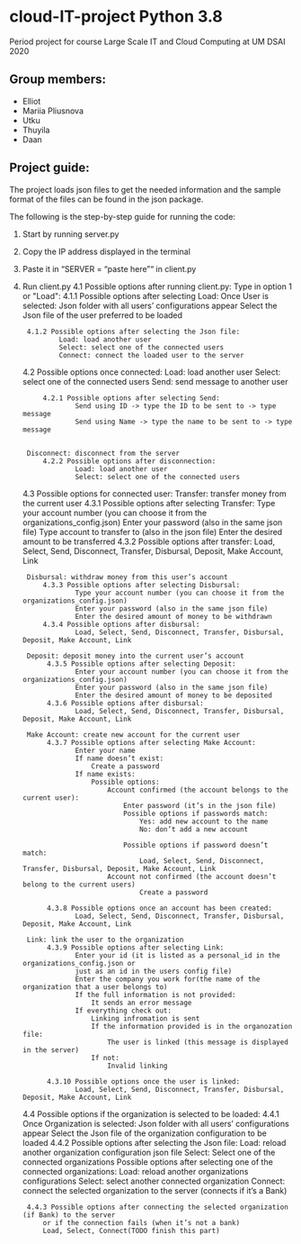 # cloud-IT-project Python 3.8
Period project for course Large Scale IT and Cloud Computing at UM DSAI 2020

## Group members:

- Elliot 
- Mariia Pliusnova
- Utku
- Thuyila
- Daan

## Project guide:

The project loads json files to get the needed information and the sample format of the files can be
found in the json package.

The following is the step-by-step guide for running the code:

1. Start by running server.py
2. Copy the IP address displayed in the terminal
3. Paste it in “SERVER = “paste here”“ in client.py 
4. Run client.py
    4.1 Possible options after running client.py:
        Type in option 1 or "Load":
        4.1.1 Possible options after selecting Load:
            Once User is selected:
                Json folder with all users’ configurations appear
                Select the Json file of the user preferred to be loaded

        4.1.2 Possible options after selecting the Json file:
                Load: load another user
                Select: select one of the connected users
                Connect: connect the loaded user to the server

    4.2 Possible options once connected:
        Load: load another user
        Select: select one of the connected users
        Send: send message to another user

            4.2.1 Possible options after selecting Send:
                    Send using ID -> type the ID to be sent to -> type message
                    Send using Name -> type the name to be sent to -> type message


        Disconnect: disconnect from the server
            4.2.2 Possible options after disconnection:
                    Load: load another user
                    Select: select one of the connected users
                    
    4.3 Possible options for connected user:
        Transfer: transfer money from the current user
            4.3.1 Possible options after selecting Transfer:
                    Type your account number (you can choose it from the organizations_config.json)
                    Enter your password (also in the same json file)
                    Type account to transfer to (also in the json file)
                    Enter the desired amount to be transferred
            4.3.2 Possible options after transfer:
                    Load, Select, Send, Disconnect, Transfer, Disbursal, Deposit, Make Account, Link

        Disbursal: withdraw money from this user’s account
            4.3.3 Possible options after selecting Disbursal:
                    Type your account number (you can choose it from the organizations_config.json)
                    Enter your password (also in the same json file)
                    Enter the desired amount of money to be withdrawn
            4.3.4 Possible options after disbursal:
                    Load, Select, Send, Disconnect, Transfer, Disbursal, Deposit, Make Account, Link

        Deposit: deposit money into the current user’s account
             4.3.5 Possible options after selecting Deposit:
                    Enter your account number (you can choose it from the organizations_config.json)
                    Enter your password (also in the same json file)
                    Enter the desired amount of money to be deposited
             4.3.6 Possible options after disbursal:
                    Load, Select, Send, Disconnect, Transfer, Disbursal, Deposit, Make Account, Link

        Make Account: create new account for the current user
             4.3.7 Possible options after selecting Make Account:
                    Enter your name
                    If name doesn’t exist:
                        Create a password
                    If name exists:
                        Possible options: 
                            Account confirmed (the account belongs to the current user):
                                Enter password (it’s in the json file)
                                Possible options if passwords match:
                                    Yes: add new account to the name
                                    No: don’t add a new account

                                Possible options if password doesn’t match:
                                    Load, Select, Send, Disconnect, Transfer, Disbursal, Deposit, Make Account, Link
                            Account not confirmed (the account doesn’t belong to the current users)
                                    Create a password
                                                             
             4.3.8 Possible options once an account has been created:
                    Load, Select, Send, Disconnect, Transfer, Disbursal, Deposit, Make Account, Link
                    
        Link: link the user to the organization
             4.3.9 Possible options after selecting Link:
                    Enter your id (it is listed as a personal_id in the organizations_config.json or
                    just as an id in the users config file)
                    Enter the company you work for(the name of the organization that a user belongs to)
                    If the full information is not provided:
                        It sends an error message
                    If everything check out:
                        Linking infromation is sent
                        If the information provided is in the organozation file:
                            The user is linked (this message is displayed in the server)
                        If not:
                            Invalid linking
                            
             4.3.10 Possible options once the user is linked:
                    Load, Select, Send, Disconnect, Transfer, Disbursal, Deposit, Make Account, Link
        
    4.4 Possible options if the organization is selected to be loaded:
        4.4.1 Once Organization is selected:
            Json folder with all users’ configurations appear
            Select the Json file of the organization configuration to be loaded
        4.4.2 Possible options after selecting the Json file:
            Load: reload another organization configuration json file
            Select: Select one of the connected organizations
            Possible options after selecting one of the connected organizations:
                Load: reload another organizations configurations
                Select: select another connected organization
                Connect: connect the selected organization to the server (connects if it’s a Bank)

        4.4.3 Possible options after connecting the selected organization (if Bank) to the server 
            or if the connection fails (when it’s not a bank)
            Load, Select, Connect(TODO finish this part)
